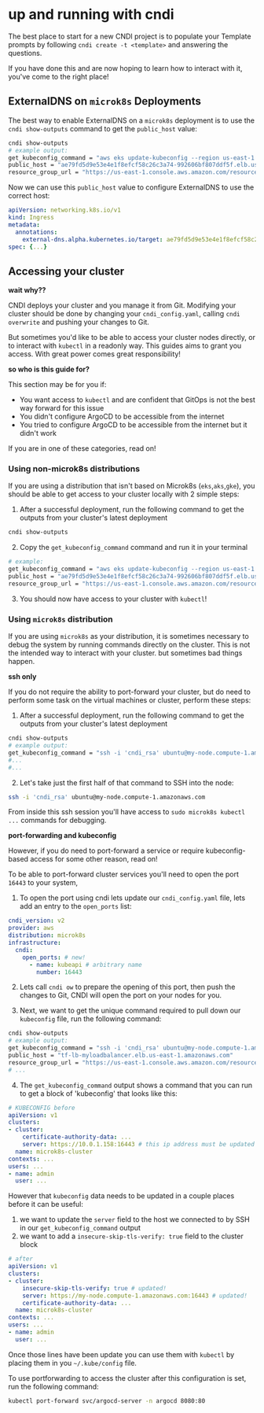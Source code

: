 # up and running with cndi

The best place to start for a new CNDI project is to populate your Template
prompts by following `cndi create -t <template>` and answering the questions.

If you have done this and are now hoping to learn how to interact with it,
you've come to the right place!

## ExternalDNS on `microk8s` Deployments

The best way to enable ExternalDNS on a `microk8s` deployment is to use the
`cndi show-outputs` command to get the `public_host` value:

```bash
cndi show-outputs
# example output:
get_kubeconfig_command = "aws eks update-kubeconfig --region us-east-1 --name my-cluster-project"
public_host = "ae79fd5d9e53e4e1f8efcf58c26c3a74-992606bf807ddf5f.elb.us-east-1.amazonaws.com"
resource_group_url = "https://us-east-1.console.aws.amazon.com/resource-groups/group/cndi-rg_mj-show-outputs"
```

Now we can use this `public_host` value to configure ExternalDNS to use the
correct host:

```yaml
apiVersion: networking.k8s.io/v1
kind: Ingress
metadata:
  annotations:
    external-dns.alpha.kubernetes.io/target: ae79fd5d9e53e4e1f8efcf58c26c3a74-992606bf807ddf5f.elb.us-east-1.amazonaws.com
spec: {...}
```

## Accessing your cluster

**wait why??**

CNDI deploys your cluster and you manage it from Git. Modifying your cluster
should be done by changing your `cndi_config.yaml`, calling `cndi overwrite` and
pushing your changes to Git.

But sometimes you'd like to be able to access your cluster nodes directly, or to
interact with `kubectl` in a readonly way. This guides aims to grant you access.
With great power comes great responsibility!

**so who is this guide for?**

This section may be for you if:

- You want access to `kubectl` and are confident that GitOps is not the best way
  forward for this issue
- You didn't configure ArgoCD to be accessible from the internet
- You tried to configure ArgoCD to be accessible from the internet but it didn't
  work

If you are in one of these categories, read on!

### Using non-microk8s distributions

If you are using a distribution that isn't based on Microk8s
(`eks`,`aks`,`gke`), you should be able to get access to your cluster locally
with 2 simple steps:

1. After a successful deployment, run the following command to get the outputs
   from your cluster's latest deployment

```bash
cndi show-outputs
```

2. Copy the `get_kubeconfig_command` command and run it in your terminal

```bash
# example:
get_kubeconfig_command = "aws eks update-kubeconfig --region us-east-1 --name my-cluster-project"
public_host = "ae79fd5d9e53e4e1f8efcf58c26c3a74-992606bf807ddf5f.elb.us-east-1.amazonaws.com"
resource_group_url = "https://us-east-1.console.aws.amazon.com/resource-groups/group/cndi-rg_mj-show-outputs"
```

3. You should now have access to your cluster with `kubectl`!

### Using `microk8s` distribution

If you are using `microk8s` as your distribution, it is sometimes necessary to
debug the system by running commands directly on the cluster. This is not the
intended way to interact with your cluster. but sometimes bad things happen.

**ssh only**

If you do not require the ability to port-forward your cluster, but do need to
perform some task on the virtual machines or cluster, perform these steps:

1. After a successful deployment, run the following command to get the outputs
   from your cluster's latest deployment

```bash
cndi show-outputs
# example output:
get_kubeconfig_command = "ssh -i 'cndi_rsa' ubuntu@my-node.compute-1.amazonaws.com -t 'sudo microk8s config'"
#...
#...
```

2. Let's take just the first half of that command to SSH into the node:

```bash
ssh -i 'cndi_rsa' ubuntu@my-node.compute-1.amazonaws.com
```

From inside this ssh session you'll have access to `sudo microk8s kubectl ...`
commands for debugging.

**port-forwarding and kubeconfig**

However, if you do need to port-forward a service or require kubeconfig-based
access for some other reason, read on!

To be able to port-forward cluster services you'll need to open the port `16443`
to your system,

1. To open the port using cndi lets update our `cndi_config.yaml` file, lets add
   an entry to the `open_ports` list:

```yaml
cndi_version: v2
provider: aws
distribution: microk8s
infrastructure:
  cndi:
    open_ports: # new!
      - name: kubeapi # arbitrary name
        number: 16443
```

2. Lets call `cndi ow` to prepare the opening of this port, then push the
   changes to Git, CNDI will open the port on your nodes for you.

3. Next, we want to get the unique command required to pull down our
   `kubeconfig` file, run the following command:

```bash
cndi show-outputs
# example output:
get_kubeconfig_command = "ssh -i 'cndi_rsa' ubuntu@my-node.compute-1.amazonaws.com -t 'sudo microk8s config'"
public_host = "tf-lb-myloadbalancer.elb.us-east-1.amazonaws.com"
resource_group_url = "https://us-east-1.console.aws.amazon.com/resource-groups/group/cndi-rg_my-project"
# ...
```

4. The `get_kubeconfig_command` output shows a command that you can run to get a
   block of 'kubeconfig' that looks like this:

```yaml
# KUBECONFIG before
apiVersion: v1
clusters:
- cluster:
    certificate-authority-data: ...
    server: https://10.0.1.158:16443 # this ip address must be updated to a public address to connect remotely
  name: microk8s-cluster
contexts: ...
users: ...
- name: admin
  user: ...
```

However that `kubeconfig` data needs to be updated in a couple places before it
can be useful:

1. we want to update the `server` field to the host we connected to by SSH in
   our `get_kubeconfig_command` output
2. we want to add a `insecure-skip-tls-verify: true` field to the cluster block

```yaml
# after
apiVersion: v1
clusters:
- cluster:
    insecure-skip-tls-verify: true # updated!
    server: https://my-node.compute-1.amazonaws.com:16443 # updated!
    certificate-authority-data: ...
  name: microk8s-cluster
contexts: ...
users: ...
- name: admin
  user: ...
```

Once those lines have been update you can use them with `kubectl` by placing
them in you `~/.kube/config` file.

To use portforwarding to access the cluster after this configuration is set, run
the following command:

```bash
kubectl port-forward svc/argocd-server -n argocd 8080:80
```

